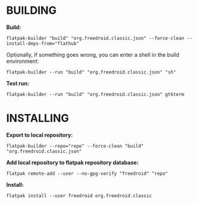 # BUILDING #

**Build:**

    flatpak-builder "build" "org.freedroid.classic.json" --force-clean --install-deps-from="flathub"

Optionally, if something goes wrong, you can enter a shell in the build environment:

    flatpak-builder --run "build" "org.freedroid.classic.json" "sh"

**Test run:**

    flatpak-builder --run "build" "org.freedroid.classic.json" gtkterm


# INSTALLING #

**Export to local repository:**

    flatpak-builder --repo="repo" --force-clean "build" "org.freedroid.classic.json"


**Add local repository to flatpak repository database:**

    flatpak remote-add --user --no-gpg-verify "freedroid" "repo"

**Install:**

    flatpak install --user freedroid org.freedroid.classic


